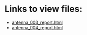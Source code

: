 # Links to view files:

* [antenna_003_report.html](https://htmlpreview.github.io/?https://github.com/HERA-Team/H6C_Notebooks_2/blob/main/antenna_report/antenna_003_report.html)
* [antenna_004_report.html](https://htmlpreview.github.io/?https://github.com/HERA-Team/H6C_Notebooks_2/blob/main/antenna_report/antenna_004_report.html)